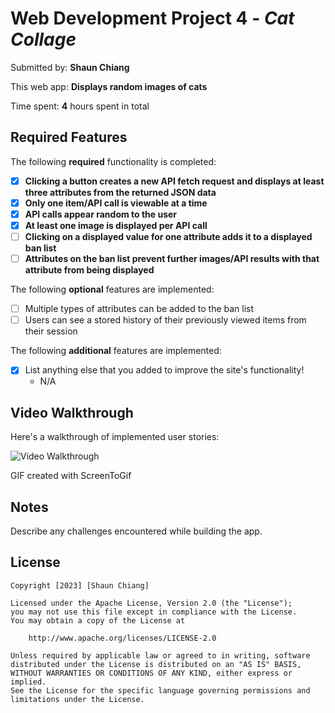 # Web Development Project 4 - *Cat Collage*

Submitted by: **Shaun Chiang**

This web app: **Displays random images of cats**

Time spent: **4** hours spent in total

## Required Features

The following **required** functionality is completed:

- [X] **Clicking a button creates a new API fetch request and displays at least three attributes from the returned JSON data**
- [X] **Only one item/API call is viewable at a time**
- [X] **API calls appear random to the user**
- [X] **At least one image is displayed per API call**
- [ ] **Clicking on a displayed value for one attribute adds it to a displayed ban list**
- [ ] **Attributes on the ban list prevent further images/API results with that attribute from being displayed**

The following **optional** features are implemented:

- [ ] Multiple types of attributes can be added to the ban list
- [ ] Users can see a stored history of their previously viewed items from their session

The following **additional** features are implemented:

* [X] List anything else that you added to improve the site's functionality!
    * N/A

## Video Walkthrough

Here's a walkthrough of implemented user stories:

<img src='Proj4.gif' title='Video Walkthrough' width='' alt='Video Walkthrough' />

<!-- Replace this with whatever GIF tool you used! -->
GIF created with ScreenToGif

## Notes

Describe any challenges encountered while building the app.

## License

    Copyright [2023] [Shaun Chiang]

    Licensed under the Apache License, Version 2.0 (the "License");
    you may not use this file except in compliance with the License.
    You may obtain a copy of the License at

        http://www.apache.org/licenses/LICENSE-2.0

    Unless required by applicable law or agreed to in writing, software
    distributed under the License is distributed on an "AS IS" BASIS,
    WITHOUT WARRANTIES OR CONDITIONS OF ANY KIND, either express or implied.
    See the License for the specific language governing permissions and
    limitations under the License.
